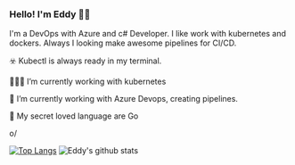 ### Hello! I'm Eddy 🏴‍☠️ 
I'm a DevOps with Azure and c# Developer. I like work with kubernetes and dockers.
Always I looking make awesome pipelines for CI/CD.

☣️  Kubectl is always ready in my terminal.

👨🏼‍💻  I’m currently working with kubernetes

🚀  I’m currently working with Azure Devops, creating pipelines.

🖤  My secret loved language are Go

o/

[![Top Langs](https://github-readme-stats.vercel.app/api/top-langs/?username=eddyv73&layout=compact&langs_count=8&hide=javascript,html)](https://github.com/anuraghazra/github-readme-stats)
![Eddy's github stats](https://github-readme-stats.vercel.app/api?username=eddyv73&show_icons=true&theme=merko)




